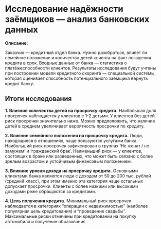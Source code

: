 # Исследование надёжности заёмщиков — анализ банковских данных

**Описание:**

Заказчик — кредитный отдел банка. Нужно разобраться, влияет ли семейное положение и количество детей клиента на факт погашения кредита в срок. Входные данные от банка — статистика о платёжеспособности клиентов. Результаты исследования будут учтены при построении модели кредитного скоринга — специальной системы, которая оценивает способность потенциального заёмщика вернуть кредит банку.

## Итоги исследования 

**1. Влияние количества детей на просрочку кредита.**
Наибольшая доля просрочек наблюдается у клиентов с 1-2 детьми. У клиентов без детей риск просрочки значительно ниже. Можно предположить, что наличие детей в среднем увеличивает вероятность просрочки по кредиту.

**2. Влияние семейного положения на просрочку кредита.**
Люди, находящиеся в отношениях, чаще пользуются услугами банка. Наибольший риск просрочек зафиксирован в группах ‘Не женат / не замужем’ и ‘гражданский брак’. Наименьший риск — у клиентов, состоящих в браке или разведенных, что может быть связано с более зрелым возрастом и устойчивым финансовым положением.

**3. Влияние уровня дохода на просрочку кредита.**
Основными клиентами банка являются люди с доходом от 50 до 200 тыс. рублей (средний класс), при этом именно эта категория чаще остальных допускает просрочки. Клиенты с более низкими или высокими доходами реже обращаются за кредитами.

**4. Цель получения кредита.**
Минимальный риск просрочек наблюдается в категориях “операции с недвижимостью” (наиболее популярная цель кредитования) и “проведение свадьбы”. Максимальные риски отмечены при кредитовании на покупку автомобиля и получение образования.
